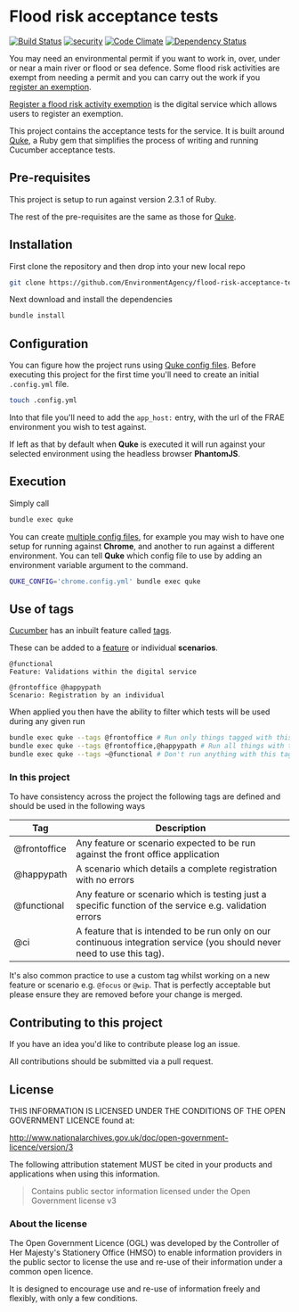 # Flood risk acceptance tests

[![Build Status](https://travis-ci.org/EnvironmentAgency/flood-risk-acceptance-tests.svg?branch=master)](https://travis-ci.org/EnvironmentAgency/flood-risk-acceptance-tests)
[![security](https://hakiri.io/github/EnvironmentAgency/flood-risk-acceptance-tests/master.svg)](https://hakiri.io/github/EnvironmentAgency/flood-risk-acceptance-tests/master)
[![Code Climate](https://codeclimate.com/github/EnvironmentAgency/flood-risk-acceptance-tests/badges/gpa.svg)](https://codeclimate.com/github/EnvironmentAgency/flood-risk-acceptance-tests)
[![Dependency Status](https://dependencyci.com/github/EnvironmentAgency/flood-risk-acceptance-tests/badge)](https://dependencyci.com/github/EnvironmentAgency/flood-risk-acceptance-tests)

You may need an environmental permit if you want to work in, over, under or near a main river or flood or sea defence. Some flood risk activities are exempt from needing a permit and you can carry out the work if you [register an exemption](https://www.gov.uk/guidance/register-your-flood-risk-exemption-environmental-permits).

[Register a flood risk activity exemption](https://register-flood-risk-exemption.service.gov.uk/) is the digital service which allows users to register an exemption.

This project contains the acceptance tests for the service. It is built around [Quke](https://github.com/EnvironmentAgency/quke), a Ruby gem that simplifies the process of writing and running Cucumber acceptance tests.

## Pre-requisites

This project is setup to run against version 2.3.1 of Ruby.

The rest of the pre-requisites are the same as those for [Quke](https://github.com/EnvironmentAgency/quke#pre-requisites).

## Installation

First clone the repository and then drop into your new local repo

```bash
git clone https://github.com/EnvironmentAgency/flood-risk-acceptance-tests.git && cd flood-risk-acceptance-tests
```

Next download and install the dependencies

```bash
bundle install
```

## Configuration

You can figure how the project runs using [Quke config files](https://github.com/EnvironmentAgency/quke#configuration). Before executing this project for the first time you'll need to create an initial `.config.yml` file.

```bash
touch .config.yml
```

Into that file you'll need to add the `app_host:` entry, with the url of the FRAE environment you wish to test against.

If left as that by default when **Quke** is executed it will run against your selected environment using the headless browser **PhantomJS**.

## Execution

Simply call

```bash
bundle exec quke
```

You can create [multiple config files](https://github.com/EnvironmentAgency/quke#multiple-configs), for example you may wish to have one setup for running against **Chrome**, and another to run against a different environment. You can tell **Quke** which config file to use by adding an environment variable argument to the command.

```bash
QUKE_CONFIG='chrome.config.yml' bundle exec quke
```

## Use of tags

[Cucumber](https://cucumber.io/) has an inbuilt feature called [tags](https://github.com/cucumber/cucumber/wiki/Tags).

These can be added to a [feature](https://github.com/cucumber/cucumber/wiki/Feature-Introduction) or individual **scenarios**.

```gherkin
@functional
Feature: Validations within the digital service
```

```gherkin
@frontoffice @happypath
Scenario: Registration by an individual
```

When applied you then have the ability to filter which tests will be used during any given run

```bash
bundle exec quke --tags @frontoffice # Run only things tagged with this
bundle exec quke --tags @frontoffice,@happypath # Run all things with these tags
bundle exec quke --tags ~@functional # Don't run anything with this tag (run everything else)
```

### In this project

To have consistency across the project the following tags are defined and should be used in the following ways

|Tag|Description|
|---|---|
|@frontoffice|Any feature or scenario expected to be run against the front office application|
|@happypath|A scenario which details a complete registration with no errors|
|@functional|Any feature or scenario which is testing just a specific function of the service e.g. validation errors|
|@ci|A feature that is intended to be run only on our continuous integration service (you should never need to use this tag).|

It's also common practice to use a custom tag whilst working on a new feature or scenario e.g. `@focus` or `@wip`. That is perfectly acceptable but please ensure they are removed before your change is merged.

## Contributing to this project

If you have an idea you'd like to contribute please log an issue.

All contributions should be submitted via a pull request.

## License

THIS INFORMATION IS LICENSED UNDER THE CONDITIONS OF THE OPEN GOVERNMENT LICENCE found at:

http://www.nationalarchives.gov.uk/doc/open-government-licence/version/3

The following attribution statement MUST be cited in your products and applications when using this information.

> Contains public sector information licensed under the Open Government license v3

### About the license

The Open Government Licence (OGL) was developed by the Controller of Her Majesty's Stationery Office (HMSO) to enable information providers in the public sector to license the use and re-use of their information under a common open licence.

It is designed to encourage use and re-use of information freely and flexibly, with only a few conditions.
